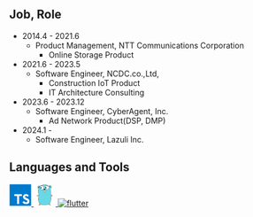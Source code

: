 ## Job, Role
- 2014.4 - 2021.6
  - Product Management, NTT Communications Corporation
    - Online Storage Product
- 2021.6 - 2023.5
  - Software Engineer, NCDC.co.,Ltd,
    - Construction IoT Product
    - IT Architecture Consulting
- 2023.6 - 2023.12
  - Software Engineer, CyberAgent, Inc.
    - Ad Network Product(DSP, DMP)
- 2024.1 - 
  - Software Engineer, Lazuli Inc.

## Languages and Tools
<p align="left"> 
  <a href="https://www.typescriptlang.org/" target="_blank" rel="noreferrer"> <img src="https://raw.githubusercontent.com/devicons/devicon/master/icons/typescript/typescript-original.svg" alt="typescript" width="40" height="40"/> </a> 
<a href="https://golang.org" target="_blank" rel="noreferrer"> <img src="https://raw.githubusercontent.com/devicons/devicon/master/icons/go/go-original.svg" alt="go" width="40" height="40"/> </a>
  <a href="https://flutter.dev" target="_blank" rel="noreferrer"> <img src="https://www.vectorlogo.zone/logos/flutterio/flutterio-icon.svg" alt="flutter" width="40" height="40"/> </a>
</p>
